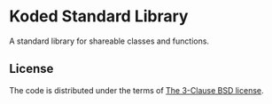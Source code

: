 Koded Standard Library
======================

A standard library for shareable classes and functions.


License
-------

The code is distributed under the terms of [The 3-Clause BSD license](LICENSE).

